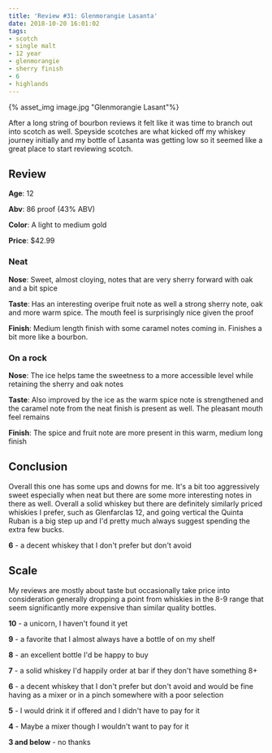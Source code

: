 ```yaml
---
title: 'Review #31: Glenmorangie Lasanta'
date: 2018-10-20 16:01:02
tags:
- scotch
- single malt
- 12 year
- glenmorangie
- sherry finish
- 6
- highlands
---
```

{% asset_img image.jpg "Glenmorangie Lasant"%}

After a long string of bourbon reviews it felt like it was time to branch out into scotch as well. Speyside scotches are what kicked off my whiskey journey initially and my bottle of Lasanta was getting low so it seemed like a great place to start reviewing scotch.

## Review
**Age**: 12

**Abv**: 86 proof (43% ABV)

**Color**: A light to medium gold 

**Price**: $42.99

### Neat
**Nose**: Sweet, almost cloying, notes that are very sherry forward with oak and a bit spice 

**Taste**: Has an interesting overipe fruit note as well a strong sherry note, oak and more warm spice. The mouth feel is surprisingly nice given the proof

**Finish**: Medium length finish with some caramel notes coming in. Finishes a bit more like a bourbon.

### On a rock
**Nose**: The ice helps tame the sweetness to a more accessible level while retaining the sherry and oak notes

**Taste**:  Also improved by the ice as the warm spice note is strengthened and the caramel note from the neat finish is present as well. The pleasant mouth feel remains

**Finish**: The spice and fruit note are more present in this warm, medium long finish

## Conclusion 
Overall this one has some ups and downs for me. It's a bit too aggressively sweet especially when neat but there are some more interesting notes in there as well. Overall a solid whiskey but there are definitely similarly priced whiskies I prefer, such as Glenfarclas 12, and going vertical the Quinta Ruban is a big step up and I'd pretty much always suggest spending the extra few bucks.

**6** - a decent whiskey that I don't prefer but don't avoid

## Scale
My reviews are mostly about taste but occasionally take price into consideration generally dropping a point from whiskies in the 8-9 range that seem significantly more expensive than similar quality bottles.

**10** - a unicorn, I haven't found it yet

**9** - a favorite that I almost always have a bottle of on my shelf

**8** - an excellent bottle I'd be happy to buy

**7** - a solid whiskey I'd happily order at bar if they don't have something 8+

**6** - a decent whiskey that I don't prefer but don't avoid and would be fine having as a mixer or in a pinch somewhere with a poor selection

**5** - I would drink it if offered and I didn't have to pay for it

**4** - Maybe a mixer though I wouldn't want to pay for it

**3 and below** - no thanks 